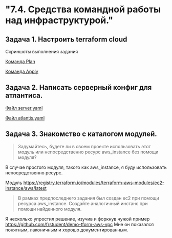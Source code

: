 # "7.4. Средства командной работы над инфраструктурой."

## Задача 1. Настроить terraform cloud

Скриншоты выполнения задания

[Команда Plan](Terraform_plan.png)

[Команда Apply](Terraform_apply.png)


## Задача 2. Написать серверный конфиг для атлантиса.

[Файл server.yaml](server.yaml)

[Файл atlantis.yaml](atlantis.yaml)

## Задача 3. Знакомство с каталогом модулей.

> Задумайтесь, будете ли в своем проекте использовать этот модуль или непосредственно ресурс aws_instance без помощи модуля?

В случае простого модуля, такого как aws_instance, я буду использовать непосредственно ресурс.

Модуль https://registry.terraform.io/modules/terraform-aws-modules/ec2-instance/aws/latest

> В рамках предпоследнего задания был создан ec2 при помощи ресурса aws_instance. Создайте аналогичный инстанс при помощи найденного модуля.

Я несколько упростил решение, изучив и форкнув чужой пример https://github.com/frstudent/demo-tform-aws-vpc
Мне он показался понятным, лаконичным и хорошо документированным.
